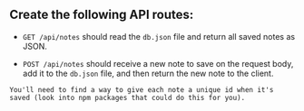 ## Create the following API routes:

- `GET /api/notes` should read the `db.json` file and return all saved notes as JSON.

- `POST /api/notes` should receive a new note to save on the request body, add it to the `db.json` file, and then return the new note to the client.

```
You'll need to find a way to give each note a unique id when it's saved (look into npm packages that could do this for you).
```
